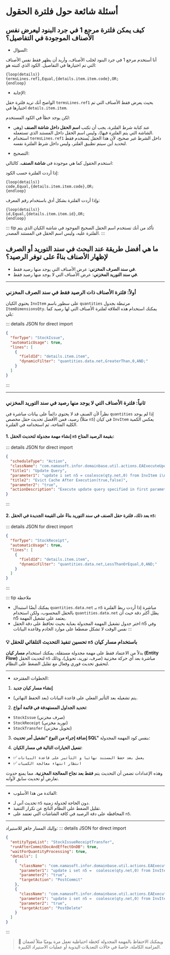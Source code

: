 <rtl>

# أسئلة شائعة حول فلترة الحقول

## كيف يمكن فلترة مرجع 1 في جرد البنود ليعرض نفس الأصناف الموجودة في التفاصيل؟

- السؤال:

أنا أستخدم مرجع 1 في جرد البنود لجلب الأصناف، وأريد أن يظهر فقط نفس الأصناف التي تم اختيارها في التفاصيل. الكود الذي كتبته هو:

```tempo
{loop(details)}
termsLines.ref1,Equal,{details.item.item.code},OR;
{endloop}
```

- الإجابة:

الواضح أنك تريد فلترة حقل `termsLines.ref1` بحيث يعرض فقط الأصناف التي تم اختيارها في `details.item.item`.

لكن يوجد خطأ في الكود المستخدم:

* عند كتابة شرط الفلترة، يجب أن تكتب **اسم الحقل داخل شاشة الصنف** (وهي الشاشة التي يتم الفلترة فيها)، وليس اسم الحقل داخل المستند الذي تستعمله.
* استخدام `termsLines.ref1` داخل الشرط غير صحيح، لأن هذا الحقل يُستخدم فقط لتحديد أين سيتم تطبيق الفلتر، وليس داخل شرط الفلترة نفسه.

- التصحيح:

استخدم الحقول كما هي موجودة في **شاشة الصنف**، كالتالي:

إذا أردت الفلترة حسب الكود:

```tempo
{loop(details)}
code,Equal,{details.item.item.code},OR;
{endloop}
```

وإذا أردت الفلترة بشكل أدق باستخدام رقم المعرف:

```tempo
{loop(details)}
id,Equal,{details.item.item.id},OR;
{endloop}
```

::: tip
تأكد من أنك تستخدم اسم الحقل الصحيح الموجود في شاشة الكيان الذي يتم الفلترة عليه، وليس اسم الحقل في المستند المصدر.
:::

## ما هي أفضل طريقة عند البحث في سند التوريد أو الصرف لإظهار الأصناف بناءً على توفر الرصيد؟

* **في سند الصرف المخزني**: عرض الأصناف التي يوجد منها رصيد فقط.
* **في سند التوريد المخزني**: عرض الأصناف التي لا يوجد منها رصيد فقط.

---

### أولاً: فلترة الأصناف ذات الرصيد فقط في سند الصرف المخزني

يحتوي الكيان `InvItem` على سطور باسم `quantities` مرتبطة بجدول `ItemDimensionsQty`. يمكنك استخدام هذه العلاقة لفلترة الأصناف التي لها رصيد كما يلي:

::: details JSON for direct import

```json
{
  "forType": "StockIssue",
  "automaticUsage": true,
  "lines": [
    {
      "fieldId": "details.item.item",
      "dynamicFilter": "quantities.data.net,GreaterThan,0,AND;"
    }
  ]
}
```

:::

---

### ثانياً: فلترة الأصناف التي لا يوجد منها رصيد في سند التوريد المخزني

نظراً لأن الصنف قد لا يحتوي دائماً على بيانات مباشرة في `quantities` إذا لم يوجد رصيد، فمن الأفضل تحديث حقل مخصص (مثلاً `n5`) في كيان `InvItem` يعكس الكمية الكلية المتاحة، ثم استخدامه في الفلترة.

#### 1. إنشاء مهمة مجدولة لتحديث الحقل `n5` بقيمة الرصيد المتاح:

::: details JSON for direct import

```json
{
  "scheduleType": "Action",
  "className": "com.namasoft.infor.domainbase.util.actions.EAExecuteUpdateQuery",
  "title1": "Update Query",
  "parameter1": "update i set n5 = coalesce(qty.net,0) from InvItem i\nouter apply (\nselect sum(q.net) net from ItemDimensionsQty q where q.item_id = i.id\n) qty",
  "title2": "Evict Cache After Execution(true,false)",
  "parameter2": "true",
  "actionDescription": "Execute update query specified in first parameter"
}
```
:::

#### 2. بعد ذلك، فلترة حقل الصنف في سند التوريد بناءً على القيمة الجديدة في الحقل `n5`:

::: details JSON for direct import

```json
{
  "forType": "StockReceipt",
  "automaticUsage": true,
  "lines": [
    {
      "fieldId": "details.item.item",
      "dynamicFilter": "quantities.data.net,LessThanOrEqual,0,AND;"
    }
  ]
}
```
:::

::: tip ملاحظة
- يمكنك أيضًا استبدال `quantities.data.net` بـ `n5` مباشرة إذا أردت ربط الفلترة بالحقل المحسوب، ولكن استخدام `quantities.data.net` يظل أكثر دقة حيث أن n5 يعتمد على تشغيل المهمة.
- اختر جدول تشغيل المهمة المجدولة بعناية بحيث تحافظ على دقة الحقل n5 وفي نفس الوقت لا تشكل ضغطعا على موارد الخادم وقاعدة البيانات
:::

### 💡 تحسين تنفيذ التحديث التلقائي للحقل `n5` باستخدام مسار كيان

بدلاً من الاعتماد فقط على مهمة مجدولة مستقلة، يمكنك استخدام **مسار كيان (Entity Flow)** لتحديث الحقل `n5` مباشرة بعد أي حركة مخزنية (صرف، توريد، تحويل)، وذلك لتحقيق تحديث فوري وفعال مع تقليل الضغط على النظام.

---

- الخطوات المقترحة:

1. **إنشاء مسار كيان جديد**

* يتم تشغيله بعد التأثير الفعلي على قاعدة البيانات (بعد الحفظ النهائي).

2. **تحديد الجداول المستهدفة في قائمة أنواع**: 

* `StockIssue` (صرف مخزني)
* `StockReceipt` (توريد مخزني)
* `StockTransfer` (تحويل مخزني)

3. **إضافة إجراء من النوع "تشغيل أمر تحديث SQL"** بنفس كود المهمة المجدولة:

4. **تفعيل الخيارات التالية في مسار الكيان**:

* ✅ `يعمل بعد حفظ المستند نهائيا و التأثير على قاعدة البيانات`
* ✅ `انتظار انتهاء معالجة الكميات`

وهذه الإعدادات تضمن أن التحديث يتم **فقط بعد نجاح المعالجة المخزنية**، مما يمنع حدوث تعارض أو تحديث سابق لأوانه.

---

- الفائدة من هذا الأسلوب:

* تحديث آني لـ `n5` دون الحاجة لجدولة زمنية.
* تقليل الضغط على النظام الناتج عن تكرار التنفيذ.
* المحافظة على دقة الرصيد في كافة الشاشات التي تعتمد على `n5`.

---
وإليك المسار جاهز للاستيراد:
::: details JSON for direct import
```json
{
  "entityTypeList": "StockIssueReceiptTransfer",
  "runAfterCommitDocAndEffectOnDB": true,
  "waitForQuantityProcessing": true,
  "details": [
    {
      "className": "com.namasoft.infor.domainbase.util.actions.EAExecuteUpdateQuery",
      "parameter1": "update i set n5 =  coalesce(qty.net,0) from InvItem i\nouter apply (\nselect sum(q.net)  net from ItemDimensionsQty q where q.item_id = i.id\n) qty",
      "parameter2": "true",
      "targetAction": "PostCommit"
    },
    {
      "className": "com.namasoft.infor.domainbase.util.actions.EAExecuteUpdateQuery",
      "parameter1": "update i set n5 =  coalesce(qty.net,0) from InvItem i\nouter apply (\nselect sum(q.net)  net from ItemDimensionsQty q where q.item_id = i.id\n) qty",
      "parameter2": "true",
      "targetAction": "PostDelete"
    }
  ]
}
```
:::
> 💬 ويمكنك الاحتفاظ بالمهمة المجدولة كخطة احتياطية تعمل مرة يوميًا مثلاً لضمان المزامنة الكاملة، خاصةً في حالات التعديلات اليدوية أو عمليات الاستيراد الكبيرة.

</rtl>
